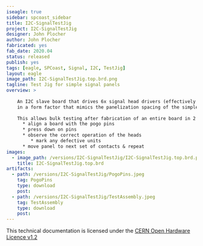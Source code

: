 ```yaml
---
iseagle: true
sidebar: spcoast_sidebar
title: I2C-SignalTestJig
project: I2C-SignalTestJig
designer: John Plocher
author: John Plocher
fabricated: yes
fab_date: 2020.04
status: released
publish: yes
tags: [eagle, SPCoast, Signal, I2C, TestJig]
layout: eagle
image_path: I2C-SignalTestJig.top.brd.png
tagline: Test Jig for simple signal panels
overview: >
    
    An I2C slave board that drives 6x signal head drivers (effectively 3x IOB-Signal circuits)
    in a form factor that mimics the panelization spacing of the simple signal boards.
    
    This allows bulk testing after fabrication of an entire board in 2 (or 4) operations 
      * align a board with the pogo pins
      * press down on pins
      * observe the correct operation of the heads
         * mark any defective units
      * move panel to next set of contacts & repeat
images:
  - image_path: /versions/I2C-SignalTestJig/I2C-SignalTestJig.top.brd.png
    title: I2C-SignalTestJig.top.brd
artifacts:
  - path: /versions/I2C-SignalTestJig/PogoPins.jpeg
    tag: PogoPins
    type: download
    post: 
  - path: /versions/I2C-SignalTestJig/TestAssembly.jpeg
    tag: TestAssembly
    type: download
    post: 
---
```



This technical documentation is licensed under the [CERN Open Hardware Licence v1.2](http://www.ohwr.org/attachments/2388/cern_ohl_v_1_2.txt)
